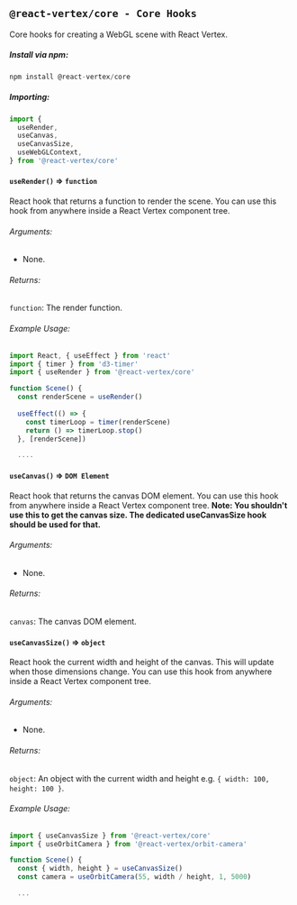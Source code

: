 ## `@react-vertex/core - Core Hooks`

Core hooks for creating a WebGL scene with React Vertex.

##### Install via npm:
```js
npm install @react-vertex/core
```

##### Importing:

```js
import {
  useRender,
  useCanvas,
  useCanvasSize,
  useWebGLContext,
} from '@react-vertex/core'
```

#### `useRender()` => `function`

React hook that returns a function to render the scene. You can use this hook from anywhere inside a React Vertex component tree.

###### Arguments:
 - None.

###### Returns:

`function`: The render function.

###### Example Usage:

```js
import React, { useEffect } from 'react'
import { timer } from 'd3-timer'
import { useRender } from '@react-vertex/core'

function Scene() {
  const renderScene = useRender()
  
  useEffect(() => {
    const timerLoop = timer(renderScene)
    return () => timerLoop.stop()
  }, [renderScene])

  ....
```

#### `useCanvas()` => `DOM Element`

React hook that returns the canvas DOM element. You can use this hook from anywhere inside a React Vertex component tree. **Note: You shouldn't use this to get the canvas size. The dedicated useCanvasSize hook should be used for that.**

###### Arguments:
 - None.

###### Returns:

`canvas`: The canvas DOM element.

#### `useCanvasSize()` => `object`

React hook the current width and height of the canvas.  This will update when those dimensions change. You can use this hook from anywhere inside a React Vertex component tree.

###### Arguments:
 - None.

###### Returns:

`object`: An object with the current width and height e.g. `{ width: 100, height: 100 }`.

###### Example Usage:

```js
import { useCanvasSize } from '@react-vertex/core'
import { useOrbitCamera } from '@react-vertex/orbit-camera'

function Scene() {
  const { width, height } = useCanvasSize()
  const camera = useOrbitCamera(55, width / height, 1, 5000)

  ...
```
